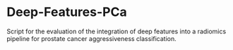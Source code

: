 # Deep-Features-PCa
Script for the evaluation of the integration of deep features into a radiomics pipeline for prostate cancer aggressiveness classification.
